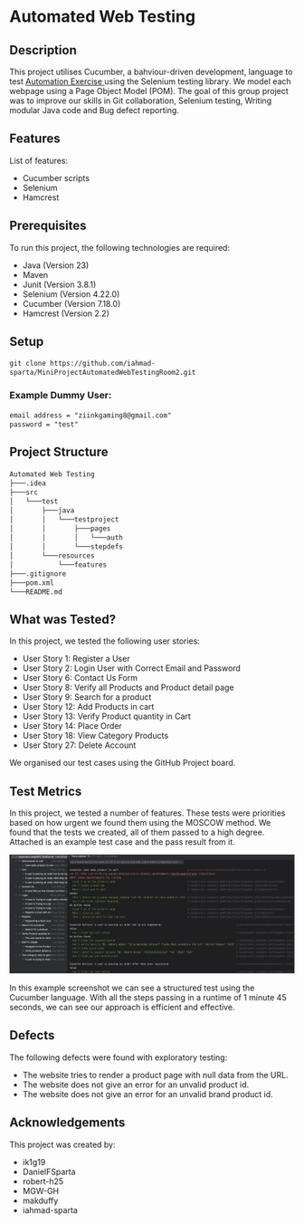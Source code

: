 # Automated Web Testing

## Description
  This project utilises Cucumber, a bahviour-driven development, language to test [Automation Exercise ](https://automationexercise.com/) using the Selenium testing library. We model each webpage using a Page Object Model (POM). The goal of this group project was to improve our skills in Git collaboration, Selenium testing, Writing modular Java code and Bug defect reporting.   

## Features
 List of features:  
 - Cucumber scripts
 - Selenium
 - Hamcrest

## Prerequisites
 To run this project, the following technologies are required:
 - Java (Version 23)
 - Maven
 - Junit (Version 3.8.1)
 - Selenium (Version 4.22.0)
 - Cucumber (Version 7.18.0)
 - Hamcrest (Version 2.2)

## Setup
```
git clone https://github.com/iahmad-sparta/MiniProjectAutomatedWebTestingRoom2.git
```
### Example Dummy User:
```
email address = "ziinkgaming8@gmail.com"
password = "test"
```

## Project Structure
```
Automated Web Testing
├───.idea  
├───src  
│   └───test  
│       ├───java  
│       │   └───testproject  
│       │       ├───pages  
│       │       │   └───auth  
│       │       └───stepdefs  
│       └───resources  
│           └───features
├───.gitignore
├───pom.xml
└───README.md
```
## What was Tested?
 In this project, we tested the following user stories:
- User Story 1: Register a User
- User Story 2: Login User with Correct Email and Password
- User Story 6: Contact Us Form
- User Story 8: Verify all Products and Product detail page
- User Story 9: Search for a product
- User Story 12: Add Products in cart
- User Story 13: Verify Product quantity in Cart
- User Story 14: Place Order
- User Story 18: View Category Products
- User Story 27: Delete Account

We organised our test cases using the GitHub Project board.

## Test Metrics
In this project, we tested a number of features. These tests were priorities based on how urgent we found them using the MOSCOW method. 
We found that the tests we created, all of them passed to a high degree. Attached is an example test case and the pass result from it.

![image](https://github.com/iahmad-sparta/MiniProjectAutomatedWebTestingRoom2/blob/master/src/test/resources/data/testMetrics.png?raw=true)

In this example screenshot we can see a structured test using the Cucumber language. With all the steps passing in a runtime of 1 minute 45 seconds, we can see our approach is efficient and effective.

## Defects
 The following defects were found with exploratory testing:
 - The website tries to render a product page with null data from the URL.
 - The website does not give an error for an unvalid product id.
 - The website does not give an error for an unvalid brand product id.

## Acknowledgements
 This project was created by:
 - ik1g19
 - DanielFSparta
 - robert-h25
 - MGW-GH
 - makduffy
 - iahmad-sparta
